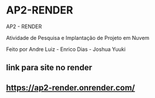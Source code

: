 # AP2-RENDER
AP2 - RENDER

Atividade de Pesquisa e Implantação de Projeto em Nuvem

Feito por Andre Luiz - Enrico Dias - Joshua Yuuki


link para site no render
------------------------
https://ap2-render.onrender.com/
------------------------
